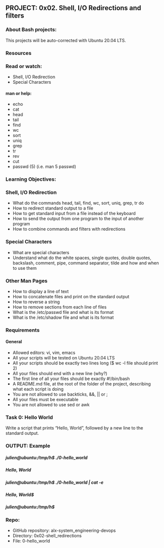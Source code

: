 ## PROJECT: 0x02. Shell, I/O Redirections and filters

### About Bash projects:
This projects will be auto-corrected with Ubuntu 20.04 LTS.

### Resources

### Read or watch:

- Shell, I/O Redirection
- Special Characters

#### man or help:

- echo
- cat
- head
- tail
- find
- wc
- sort
- uniq
- grep
- tr
- rev
- cut
- passwd (5) (i.e. man 5 passwd)

### Learning Objectives:

### Shell, I/O Redirection
- What do the commands head, tail, find, wc, sort, uniq, grep, tr do
- How to redirect standard output to a file
- How to get standard input from a file instead of the keyboard
- How to send the output from one program to the input of another program
- How to combine commands and filters with redirections
### Special Characters
- What are special characters
- Understand what do the white spaces, single quotes, double quotes, backslash, comment, pipe, command separator, tilde and how and when to use them

### Other Man Pages

- How to display a line of text
- How to concatenate files and print on the standard output
- How to reverse a string
- How to remove sections from each line of files
- What is the /etc/passwd file and what is its format
- What is the /etc/shadow file and what is its format

### Requirements

#### General

- Allowed editors: vi, vim, emacs
- All your scripts will be tested on Ubuntu 20.04 LTS
- All your scripts should be exactly two lines long ($ wc -l file should print 2)
- All your files should end with a new line (why?)
- The first line of all your files should be exactly #!/bin/bash
- A README.md file, at the root of the folder of the project, describing what each script is doing
- You are not allowed to use backticks, &&, || or ;
- All your files must be executable
- You are not allowed to use sed or awk

### Task 0: Hello World
Write a script that prints “Hello, World”, followed by a new line to the standard output.

### OUTPUT: Example
##### julien@ubuntu:/tmp/h$ ./0-hello_world 
##### Hello, World
##### julien@ubuntu:/tmp/h$ ./0-hello_world | cat -e
##### Hello, World$
##### julien@ubuntu:/tmp/h$ 

### Repo:

- GitHub repository: alx-system_engineering-devops
- Directory: 0x02-shell_redirections
- File: 0-hello_world
